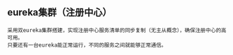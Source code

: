 ## eureka集群（注册中心）
    采用双eureka集群搭建，实现注册中心服务清单的同步复制（无主从概念），确保注册中心的高可用。
    只要还有一台eureka能正常运行，不同的服务之间就能够正常通信。